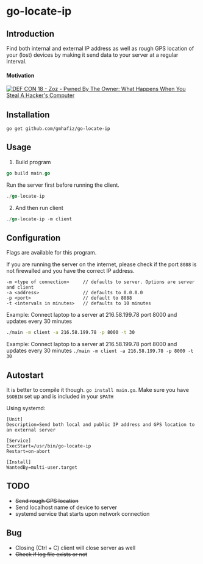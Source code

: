 # go-locate-ip

## Introduction

Find both internal and external IP address as well as rough GPS location of your (lost) devices by making it send data to your server at a regular interval.

#### Motivation
[![ DEF CON 18 - Zoz - Pwned By The Owner: What Happens When You Steal A Hacker's Computer ](http://img.youtube.com/vi/Jwpg-AwJ0Jc/0.jpg)](https://www.youtube.com/watch?v=Jwpg-AwJ0Jc)

## Installation

```shell
go get github.com/gmhafiz/go-locate-ip
```

## Usage

1. Build program
```go
go build main.go
````

Run the server first before running the client. 

```go
./go-locate-ip
```

2. And then run client

```go
./go-locate-ip -m client
```

## Configuration

Flags are available for this program. 

If you are running the server on the internet, please check if the port `8088` is not firewalled and you have the correct IP address.

```
-m <type of connection>     // defaults to server. Options are server and client 
-a <address>                // defaults to 0.0.0.0
-p <port>                   // default to 8088
-t <intervals in minutes>   // defaults to 10 minutes
```

Example:
Connect laptop to a server at 216.58.199.78 port 8000 and updates every 30 minutes

```bash
./main -m client -a 216.58.199.78 -p 8000 -t 30
```

Example:
Connect laptop to a server at 216.58.199.78 port 8000 and updates every 30 minutes
`./main -m client -a 216.58.199.78 -p 8000 -t 30`

## Autostart

It is better to compile it though. `go install main.go`. Make sure you have `$GOBIN` set up and is included in your `$PATH`


Using systemd:

```
[Unit]
Description=Send both local and public IP address and GPS location to an external server

[Service]
ExecStart=/usr/bin/go-locate-ip
Restart=on-abort

[Install]
WantedBy=multi-user.target
```

## TODO

- ~~Send rough GPS location~~
- Send localhost name of device to server
- systemd service that starts upon network connection

## Bug

- Closing (Ctrl + C) client will close server as well
- ~~Check if log file exists or not~~

